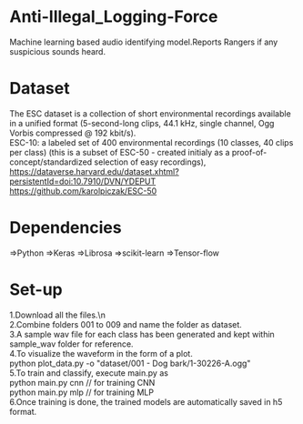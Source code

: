 # Anti-Illegal_Logging-Force
Machine learning based audio identifying model.Reports Rangers if any suspicious sounds heard.
# Dataset
The ESC dataset is a collection of short environmental recordings available in a unified format (5-second-long clips, 44.1 kHz, single channel, Ogg Vorbis compressed @ 192 kbit/s).<br/>
ESC-10: a labeled set of 400 environmental recordings (10 classes, 40 clips per class) (this is a subset of ESC-50 - created initialy as a proof-of-concept/standardized selection of easy recordings),<br/>
https://dataverse.harvard.edu/dataset.xhtml?persistentId=doi:10.7910/DVN/YDEPUT<br/>
https://github.com/karolpiczak/ESC-50
# Dependencies
=>Python
=>Keras
=>Librosa
=>scikit-learn
=>Tensor-flow
# Set-up
1.Download all the files.\n<br/>
2.Combine folders 001 to 009 and name the folder as dataset.<br/>
3.A sample wav file for each class has been generated and kept within sample_wav folder for reference.<br/>
4.To visualize the waveform in the form of a plot. <br/>
python plot_data.py -o "dataset/001 - Dog bark/1-30226-A.ogg"<br/>
5.To train and classify, execute main.py as<br/>
python main.py cnn  // for training CNN<br/>
python main.py mlp  // for training MLP<br/>
6.Once training is done, the trained models are automatically saved in h5 format.<br/>
